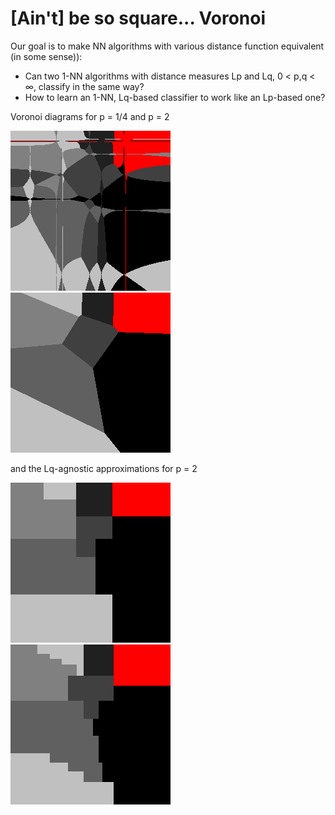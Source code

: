 # [Ain't] be so square... Voronoi

Our goal is to make NN algorithms with various distance function equivalent (in some sense)):
- Can two 1-NN algorithms with distance measures Lp and Lq, 0 < p,q < ∞, classify in the same way?
- How to learn an 1-NN, Lq-based classifier to work like an Lp-based one?

Voronoi diagrams for p = 1/4 and p = 2

![Lp, p = .25](./samples/0.25.png)![Lp, p = 2](./samples/2.png) 

and the Lq-agnostic approximations for p = 2

![Lq-agnostic](./samples/2A.png) ![Lq-agnostic&improved](./samples/2AI.png)